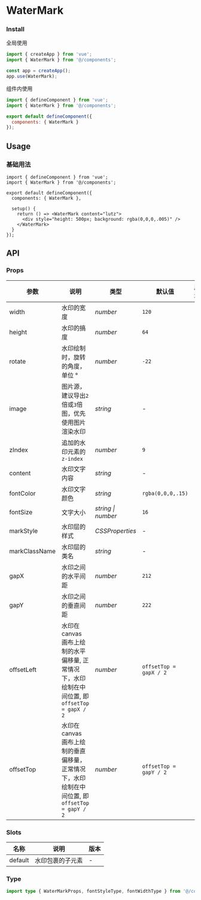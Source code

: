 # WaterMark
    
### Install
全局使用

```js
import { createApp } from 'vue';
import { WaterMark } from '@/components';

const app = createApp();
app.use(WaterMark);
```

组件内使用

```js
import { defineComponent } from 'vue';
import { WaterMark } from '@/components';

export default defineComponent({
  components: { WaterMark }
});
```

## Usage
### 基础用法
```tsx
import { defineComponent } from 'vue';
import { WaterMark } from '@/components';

export default defineComponent({
  components: { WaterMark },

  setup() {
    return () => <WaterMark content="lutz">
      <div style="height: 500px; background: rgba(0,0,0,.005)" />
    </WaterMark>
  }
});
```

## API
### Props
| 参数          | 说明                                                                                           | 类型               | 默认值                 | 版本 |
|---------------|------------------------------------------------------------------------------------------------|--------------------|------------------------|------|
| width         | 水印的宽度                                                                                     | _number_           | `120`                  | -    |
| height        | 水印的搞度                                                                                     | _number_           | `64`                   | -    |
| rotate        | 水印绘制时，旋转的角度，单位 °                                                                 | _number_           | `-22`                  | -    |
| image         | 图片源，建议导出`2`倍或`3`倍图，优先使用图片渲染水印                                           | _string_           | -                      | -    |
| zIndex        | 追加的水印元素的`z-index`                                                                      | _number_           | `9`                    | -    |
| content       | 水印文字内容                                                                                   | _string_           | -                      | -    |
| fontColor     | 水印文字颜色                                                                                   | _string_           | `rgba(0,0,0,.15)`      | -    |
| fontSize      | 文字大小                                                                                       | _string \| number_ | `16`                   | -    |
| markStyle     | 水印层的样式                                                                                   | _CSSProperties_    | -                      | -    |
| markClassName | 水印层的类名                                                                                   | _string_           | -                      | -    |
| gapX          | 水印之间的水平间距                                                                             | _number_           | `212`                  | -    |
| gapY          | 水印之间的垂直间距                                                                             | _number_           | `222`                  | -    |
| offsetLeft    | 水印在 canvas 画布上绘制的水平偏移量, 正常情况下，水印绘制在中间位置, 即`offsetTop = gapX / 2` | _number_           | `offsetTop = gapX / 2` | -    |
| offsetTop     | 水印在 canvas 画布上绘制的垂直偏移量，正常情况下，水印绘制在中间位置, 即`offsetTop = gapY / 2` | _number_           | `offsetTop = gapY / 2` | -    |

### Slots
| 名称    | 说明             | 版本 |
|---------|------------------|------|
| default | 水印包裹的子元素 | -    |

### Type
```ts
import type { WaterMarkProps, fontStyleType, fontWidthType } from '@/components/water-mark';
```
